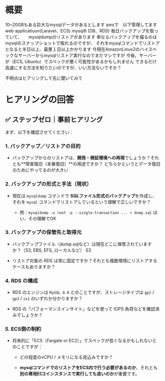 
# 概要
10~20GBもある巨大なmysqlデータがあるとします
awsで　以下管理してます
  web applicatiuon(Laravel、ECS) 
  mysql8 (DB、RDS)
毎日バックアップを取っていて、　　mysqldumpのリストアがあります
 単なるバックアップを撮るのはmysqlのスナップショットで取れるのですが、 
それをmysqlコマンドでリストアとなると半日以上、最悪１日以上かかります
今現在AmazonLinux2のハイスペックなサーバーからmysqlリストア実行なのでまだマシですが
今後、サーバーが（ECS, Ubuntu）でスペックが悪く可能性があるかもしれません
できるだけ高速にする方法を知りたいのですが、いい方法ないですか？

不明点はヒアリングして先に聞いてみて

# ヒアリングの回答


## ✅ ステップゼロ｜事前ヒアリング

まず、以下を確認させてください：

### 1. バックアップ／リストアの目的

- バックアップからのリストアは、**開発・検証環境への再現**でしょうか？それとも**障害復旧（本番復旧）**の用途ですか？
どちらかというとデータ復旧のためにやってるのが大きい 

### 2. バックアップの形式と手法（現状）

- 現在は `mysqldump` コマンドで **SQLファイル形式のバックアップ**を作成し、それを `mysql` コマンドでリストアしているという理解で正しいですか？
    
    - 例：`mysqldump -u root -p --single-transaction ... > dump.sql`
はい、その理解でOK
    

### 3. バックアップの保管先と取得元

- バックアップファイル（dump.sqlなど）は現在どこに保管されていますか？（S3, EBS, EFS, ローカルなど）
S3
	
- リストア対象の RDS は常に固定ですか？それとも複数環境にリストアするケースもありますか？
    

### 4. RDS の構成

- RDS のエンジンは `MySQL 8.0` とのことですが、ストレージタイプは `gp2` / `gp3` / `io1` のいずれか分かりますか？
    
- RDS の「パフォーマンスインサイト」などを使って IOPS 負荷などを確認済みでしょうか？
    

### 5. ECS側の制約

- 将来的に「ECS（Fargate or EC2）」でスペックが低くなるかもしれないとのことですが：
    
    - どの程度のvCPU / メモリになる見込みですか？
        
    - **mysqlコマンドでのリストアをECS内で行う必要があるのか**、それとも**別の専用EC2インスタンスで実行しても良いのか**が重要です。